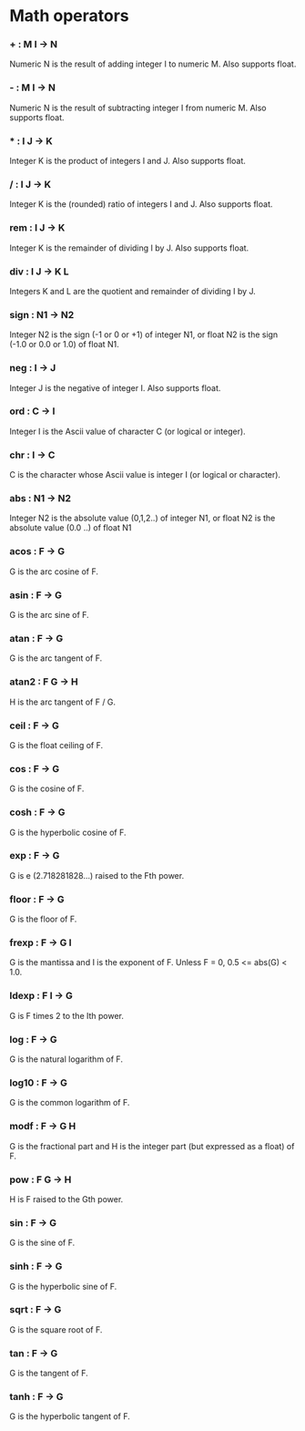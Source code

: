 
# Math operators

### +      :  M I  ->  N
Numeric N is the result of adding integer I to numeric M.
Also supports float.

### -      :  M I  ->  N
Numeric N is the result of subtracting integer I from numeric M.
Also supports float.

### *      :  I J  ->  K
Integer K is the product of integers I and J.  Also supports float.

### /      :  I J  ->  K
Integer K is the (rounded) ratio of integers I and J.  Also supports float.

### rem      :  I J  ->  K
Integer K is the remainder of dividing I by J.  Also supports float.

### div      :  I J  ->  K L
Integers K and L are the quotient and remainder of dividing I by J.

### sign      :  N1  ->  N2
Integer N2 is the sign (-1 or 0 or +1) of integer N1,
or float N2 is the sign (-1.0 or 0.0 or 1.0) of float N1.

### neg      :  I  ->  J
Integer J is the negative of integer I.  Also supports float.

### ord      :  C  ->  I
Integer I is the Ascii value of character C (or logical or integer).

### chr      :  I  ->  C
C is the character whose Ascii value is integer I (or logical or character).

### abs      :  N1  ->  N2
Integer N2 is the absolute value (0,1,2..) of integer N1,
or float N2 is the absolute value (0.0 ..) of float N1

### acos      :  F  ->  G
G is the arc cosine of F.

### asin      :  F  ->  G
G is the arc sine of F.

### atan      :  F  ->  G
G is the arc tangent of F.

### atan2      :  F G  ->  H
H is the arc tangent of F / G.

### ceil      :  F  ->  G
G is the float ceiling of F.

### cos      :  F  ->  G
G is the cosine of F.

### cosh      :  F  ->  G
G is the hyperbolic cosine of F.

### exp      :  F  ->  G
G is e (2.718281828...) raised to the Fth power.

### floor      :  F  ->  G
G is the floor of F.

### frexp      :  F  ->  G I
G is the mantissa and I is the exponent of F.
Unless F = 0, 0.5 <= abs(G) < 1.0.

### ldexp      :  F I  -> G
G is F times 2 to the Ith power.

### log      :  F  ->  G
G is the natural logarithm of F.

### log10      :  F  ->  G
G is the common logarithm of F.

### modf      :  F  ->  G H
G is the fractional part and H is the integer part
(but expressed as a float) of F.

### pow      :  F G  ->  H
H is F raised to the Gth power.

### sin      :  F  ->  G
G is the sine of F.

### sinh      :  F  ->  G
G is the hyperbolic sine of F.

### sqrt      :  F  ->  G
G is the square root of F.

### tan      :  F  ->  G
G is the tangent of F.

### tanh      :  F  ->  G
G is the hyperbolic tangent of F.


